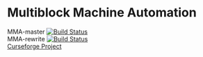 # Multiblock Machine Automation
MMA-master [![Build Status](https://travis-ci.org/BB20101997/MMA.svg?branch=master)](https://travis-ci.org/BB20101997/MMA)  
MMA-rewrite [![Build Status](https://travis-ci.org/BB20101997/MMA.svg?branch=rewrite)](https://travis-ci.org/BB20101997/MMA)  
[Curseforge Project](https://minecraft.curseforge.com/projects/multiblock-maschine-automation)

